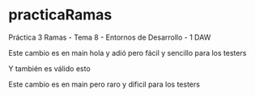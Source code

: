 # practicaRamas
Práctica 3 Ramas - Tema 8 - Entornos de Desarrollo - 1 DAW



Este cambio es en main hola y adió pero fácil y sencillo para los testers

Y también es válido esto

Este cambio es en main pero raro y dificil para los testers
